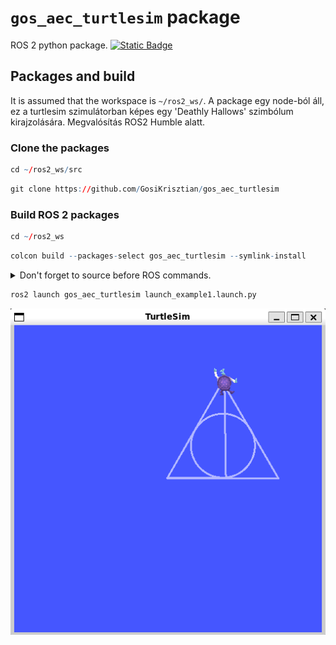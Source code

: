 # `gos_aec_turtlesim` package
ROS 2 python package.  [![Static Badge](https://img.shields.io/badge/ROS_2-Humble-34aec5)](https://docs.ros.org/en/humble/)
## Packages and build

It is assumed that the workspace is `~/ros2_ws/`.
A package egy node-ból áll, ez a turtlesim szimulátorban képes egy 'Deathly Hallows' szimbólum kirajzolására.
Megvalósítás ROS2 Humble alatt.

### Clone the packages
``` r
cd ~/ros2_ws/src
```
``` r
git clone https://github.com/GosiKrisztian/gos_aec_turtlesim
```

### Build ROS 2 packages
``` r
cd ~/ros2_ws
```
``` r
colcon build --packages-select gos_aec_turtlesim --symlink-install
```

<details>
<summary> Don't forget to source before ROS commands.</summary>

``` bash
source ~/ros2_ws/install/setup.bash
```
</details>

``` r
ros2 launch gos_aec_turtlesim launch_example1.launch.py
```

![deathly_hallows_turtlesim2](img/deathly_hallows_turtlesim2.png)

